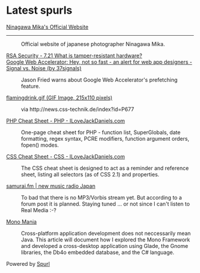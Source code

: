 # Latest spurls

<dl class="spurl"><dt><a href="http://www.ninamika.com/home/home.html" title="Ninagawa Mika's Official Website">Ninagawa Mika's Official Website</a></dt>

-------------------------------

<dd><p>Official website of japanese photographer Ninagawa Mika.</p></dd><dt><a href="http://www.rsasecurity.com/rsalabs/node.asp?id=2357" title="RSA Security - 7.21 What is tamper-resistant hardware?">RSA Security - 7.21 What is tamper-resistant hardware?</a></dt>

<dd></dd><dt><a href="http://www.37signals.com/svn/archives2/google_web_accelerator_hey_not_so_fast_an_alert_for_web_app_designers.php" title="Google Web Accelerator: Hey, not so fast - an alert for web app designers - Signal vs. Noise (by 37signals)">Google Web Accelerator: Hey, not so fast - an alert for web app designers - Signal vs. Noise (by 37signals)</a></dt>

<dd><p>Jason Fried warns about Google Web Accelerator's prefetching feature.</p></dd><dt><a href="http://fun.drno.de/pics/flamingdrink.gif" title="flamingdrink.gif (GIF Image, 215x110 pixels)">flamingdrink.gif (GIF Image, 215x110 pixels)</a></dt>

<dd><p>via http://news.css-technik.de/index?id=P677</p></dd><dt><a href="http://www.ilovejackdaniels.com/php/php-cheat-sheet/" title="PHP Cheat Sheet - PHP - ILoveJackDaniels.com">PHP Cheat Sheet - PHP - ILoveJackDaniels.com</a></dt>

<dd><p>One-page cheat sheet for PHP - function list, SuperGlobals, date formatting, regex syntax, PCRE modifiers, function argument orders, fopen() modes.</p></dd><dt><a href="http://www.ilovejackdaniels.com/css/css-cheat-sheet/" title="CSS Cheat Sheet - CSS - ILoveJackDaniels.com">CSS Cheat Sheet - CSS - ILoveJackDaniels.com</a></dt>

<dd><p>The CSS cheat sheet is designed to act as a reminder and reference sheet, listing all selectors (as of CSS 2.1) and properties.</p></dd><dt><a href="http://www.samurai.fm/home/" title="samurai.fm | new music radio Japan">samurai.fm | new music radio Japan</a></dt>

<dd><p>To bad that there is no MP3/Vorbis stream yet. But according to a forum post it is planned. Staying tuned ... or not since I can't listen to Real Media :-?</p></dd><dt><a href="http://www.fb2.hu/x10/Articles/MonoForFun.html" title="Mono Mania">Mono Mania</a></dt>

<dd><p>Cross-platform application development does not neccessarily mean Java. This article will document how I explored the Mono Framework and developed a cross-desktop application using Glade, the Gnome libraries, the Db4o embedded database, and the C# language.</p></dd></dl>

<p class="spurlpowered">Powered by <a href="http://www.spurl.net">Spurl</a></p>